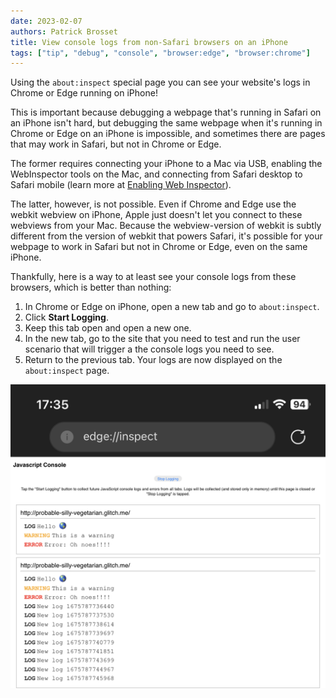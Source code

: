 ```yaml
---
date: 2023-02-07
authors: Patrick Brosset
title: View console logs from non-Safari browsers on an iPhone
tags: ["tip", "debug", "console", "browser:edge", "browser:chrome"]
---
```

Using the `about:inspect` special page you can see your website's logs in Chrome or Edge running on iPhone!

This is important because debugging a webpage that's running in Safari on an iPhone isn't hard, but debugging the same webpage when it's running in Chrome or Edge on an iPhone is impossible, and sometimes there are pages that may work in Safari, but not in Chrome or Edge.

The former requires connecting your iPhone to a Mac via USB, enabling the WebInspector tools on the Mac, and connecting from Safari desktop to Safari mobile (learn more at [Enabling Web Inspector](https://webkit.org/web-inspector/enabling-web-inspector/)).

The latter, however, is not possible. Even if Chrome and Edge use the webkit webview on iPhone, Apple just doesn't let you connect to these webviews from your Mac. Because the webview-version of webkit is subtly different from the version of webkit that powers Safari, it's possible for your webpage to work in Safari but not in Chrome or Edge, even on the same iPhone.

Thankfully, here is a way to at least see your console logs from these browsers, which is better than nothing:

1. In Chrome or Edge on iPhone, open a new tab and go to `about:inspect`.
1. Click **Start Logging**.
1. Keep this tab open and open a new one.
1. In the new tab, go to the site that you need to test and run the user scenario that will trigger a the console logs you need to see.
1. Return to the previous tab. Your logs are now displayed on the `about:inspect` page.

![Edge on iOS, showing the about:inspect page, filled with logs](../../assets/img/view-logs-for-other-browsers-on-ios.png)
